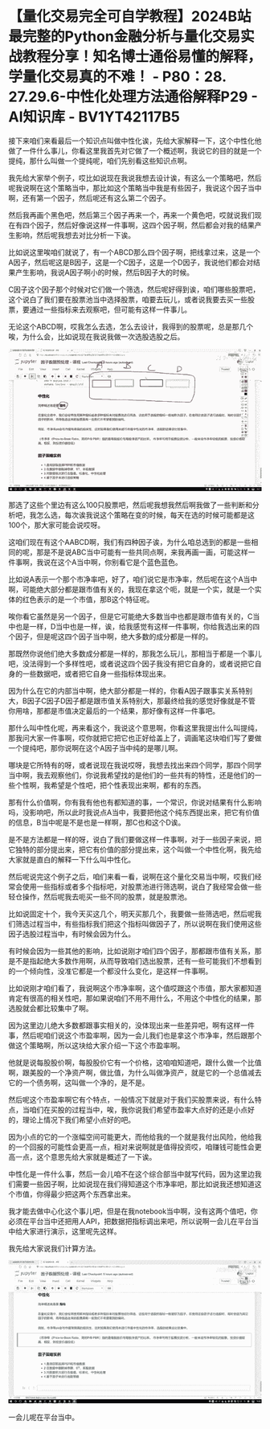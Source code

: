 # 【量化交易完全可自学教程】2024B站最完整的Python金融分析与量化交易实战教程分享！知名博士通俗易懂的解释，学量化交易真的不难！ - P80：28. 27.29.6-中性化处理方法通俗解释P29 - AI知识库 - BV1YT42117B5

接下来咱们来看最后一个知识点叫做中性化诶，先给大家解释一下，这个中性化他做了一件什么事儿，你看这里我首先对它做了一个概述啊，我说它的目的就是一个提纯，那什么叫做一个提纯呢，咱们先别看这些知识点啊。

我先给大家举个例子，哎比如说现在我说我想去设计诶，有这么一个策略吧，然后呢我说啊在这个策略当中，那比如这个策略当中我是有些因子，我说这个因子当中啊，还有第一个因子，然后呢还有这么第二个因子。

然后我再画个黑色吧，然后第三个因子再来一个，再来一个黄色吧，哎就说我们现在有四个因子，然后好像说这样一件事啊，这四个因子啊，然后都会对我的结果产生影响，然后呢我想去对比分析一下诶。

比如说这里唉咱们就说了，有一个ABCD那么四个因子啊，把线拿过来，这是一个A因子，然后呢这是B因子，这是一个C因子，这是一个D因子，我说他们都会对结果产生影响，我说A因子啊小的时候，然后B因子大的时候。

C因子这个因子那个时候对它们做一个筛选，然后呢好得到诶，咱们哪些股票吧，这个说白了我们要在股票池当中选择股票，咱要去玩儿，或者说我要去买一些股票，要通过一些指标来去观察吧，但可能有这样一件事儿。

无论这个ABCD啊，哎我怎么去选，怎么去设计，我得到的股票呢，总是那几个唉，为什么会，比如说现在我说我做一次选股选股之后。



![](img/b92d90742cb20871ea728a46e1797b8a_1.png)

那选了这些个里边有这么100只股票吧，然后呢我想我然后啊我做了一些判断和分析吧，我怎么选，每次诶我说这个策略在变的时候，每天在选的时候可能都是这100个，那大家可能会说哎呀。

这咱们现在有这个AABCD啊，我们有四种因子诶，为什么咱总选到的都是一些相同的呢，那是不是说ABC当中可能有一些共同点啊，来我再画一画，可能这样一件事啊，我说在这个A当中啊，你别看它是个蓝色蓝色。

比如说A表示一个那个市净率吧，好了，咱们说它是市净率，然后呢在这个A当中啊，可能绝大部分都是跟市值有关的，我现在拿这个呃，就是一个实，就是一个实体的红色表示的是一个市值，那B这个特征呢。

唉你看它虽然是另一个因子，但是它可能绝大多数当中也都是跟市值有关的，C当中也是一样，D当中也是一样，诶，给我感觉有这样一件事啊，你给我选出来的四个因子，但是呢这四个因子当中啊，绝大多数的成分都是一样的。

那既然你说他们绝大多数成分都是一样的，那我怎么玩儿，那相当于都是一个事儿吧，没法得到一个多样性吧，或者说这四个因子我没有把它自身的，或者说把它自身的一些数据吧，或者把它自身一些指标体现出来。

因为什么在它的内部当中啊，绝大部分都是一样的，你看A因子跟事实关系特别大，B因子C因子D因子都是跟市值关系特别大，那最终给我的感觉好像就是不管你用啥，那都是市值决定最后的一个结果，那好像有这样一件事吧。

那什么叫中性化呢，再来看这个，我说这个意思啊，你看这里我提出什么叫提纯，那我问大家一件事啊，哎你就把它把它也正好给盖上了，调画笔这块咱们写了要做一个提纯吧，那你说啊在这个A因子当中纯的是哪儿啊。

哪块是它所特有的呀，或者说现在我说哎呀，我想去找出来四个同学，那四个同学当中啊，我去观察他们，你说我希望找的是他们的一些共有的特性，还是他们的一些个性啊，我希望是个性吧，把个性表现出来啊，都有的东西。

那有什么价值啊，你有我有他也有都知道的事，一个常识，你说对结果有什么影响吗，没影响吧，所以此时我说点A当中，我要把他这个纯东西提出来，把它有价值的信息，B当中呢是不是也是一样啊，那C也和这个D诶。

是不是方法都是一样的呀，说白了我们要做这样一件事啊，对于一些因子来说，把它独特的部分提出来，把它有价值的部分提出来，这个叫做一个中性化啊，我先给大家就是直白的解释一下什么叫中性化。

然后呢说完这个例子之后，咱们来看一看，说啊在这个量化交易当中啊，哎我们经常会使用一些指标或者多个指标吧，对股票池进行筛选啊，说白了我经常会做一些轻仓操作，然后呢我去呃买一些不同的股票，就是股票池。

比如说固定十个，我今天买这几个，明天买那几个，我要做一些筛选吧，然后呢我们筛选过程当中，有些指标我们把这个指标叫做因子了，所以说啊在我们使用这些因子选股过程当中，有时候会因为什么。

有时候会因为一些其他的影响，比如说刚才咱们四个因子，那都跟市值有关系，那是不是指起绝大多数作用啊，从而导致咱们选出股票，还有一些可能我们不想看到的一个倾向性，没准它都是一个都没什么变化，是这样一件事啊。

比如说刚才咱们看了，我说啊这个市净率啊，这个值哎跟这个市值，那大家都知道肯定有很高的相关性吧，那如果说咱们不用不用什么，不用这个中性化的结果，那选股就会都比较集中了啊。

因为这里边儿绝大多数都跟事实相关的，没体现出来一些差异吧，啊有这样一件事，然后呢咱们说这个市盈率啊，因为一会儿我们也是拿这个市净率，然后跟那个做这个策略啊，所以这块给大家介绍一下这个市盈率啊。

他就是说每股股价啊，每股股价它有一个价格，这咱咱知道吧，跟什么做一个比值啊，跟美股的一个净资产啊，做比值，为什么叫做净资产，就是它的一个总值减去它的一个债务啊，这叫做一个净的，是不是。

然后呢这个市盈率啊它有个特点，一般情况下就是对于我们买股票来说，有什么特点，当咱们在买股的过程当中，唉，我你说我们希望市盈率大点好的还是小点好的，理论上情况下我们希望小点好的吧。

因为小点的它的一个涨幅空间可能更大，而他给我的一个就是我付出风险，他给我的一个回报的可能性会更高一点，相对来说啊就是值得投资哎，咱赚钱可能性会更高一点，这个意思先给大家就是概述了一下诶。

中性化是一件什么事，然后一会儿咱不在这个综合部当中就写代码，因为这里边我们需要一些因子啊，比如说现在我们得知道这个市净率吧，那比如说我还想知道这个市值，你得最少把这两个东西拿出来。

我才能去做中心化这个事儿吧，但是在我notebook当中啊，没有这两个值吧，你必须在平台当中还把用人API，把数据把指标调出来吧，所以说啊一会儿在平台当中给大家进行演示，这里呢先这样。

我先给大家说我们计算方法。

![](img/b92d90742cb20871ea728a46e1797b8a_3.png)

一会儿呢在平台当中。
